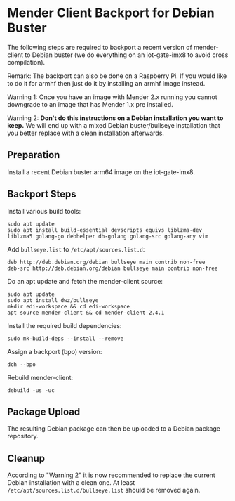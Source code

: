 # Mender Client Backport for Debian Buster

The following steps are required to backport a recent version of mender-client to Debian buster
(we do everything on an iot-gate-imx8 to avoid cross compilation).

Remark: The backport can also be done on a Raspberry Pi. If you would like to do it
for armhf then just do it by installing an armhf image instead.

Warning 1: Once you have an image with Mender 2.x running you cannot downgrade to an image
that has Mender 1.x pre installed.

Warning 2: **Don't do this instructions on a Debian installation you want to keep.** We will end up with
a mixed Debian buster/bullseye installation that you better replace with a clean installation afterwards.

## Preparation

Install a recent Debian buster arm64 image on the iot-gate-imx8.

## Backport Steps

Install various build tools:

```
sudo apt update
sudo apt install build-essential devscripts equivs liblzma-dev liblzma5 golang-go debhelper dh-golang golang-src golang-any vim
```

Add `bullseye.list` to `/etc/apt/sources.list.d`:

```
deb http://deb.debian.org/debian bullseye main contrib non-free
deb-src http://deb.debian.org/debian bullseye main contrib non-free
```

Do an apt update and fetch the mender-client source:

```
sudo apt update
sudo apt install dwz/bullseye
mkdir edi-workspace && cd edi-workspace
apt source mender-client && cd mender-client-2.4.1
```

Install the required build dependencies:

```
sudo mk-build-deps --install --remove
```

Assign a backport (bpo) version:

```
dch --bpo
```

Rebuild mender-client:

```
debuild -us -uc
```

## Package Upload

The resulting Debian package can then be uploaded to a Debian package repository.

## Cleanup

According to "Warning 2" it is now recommended to replace the current Debian installation with a clean one.
At least `/etc/apt/sources.list.d/bullseye.list` should be removed again. 


